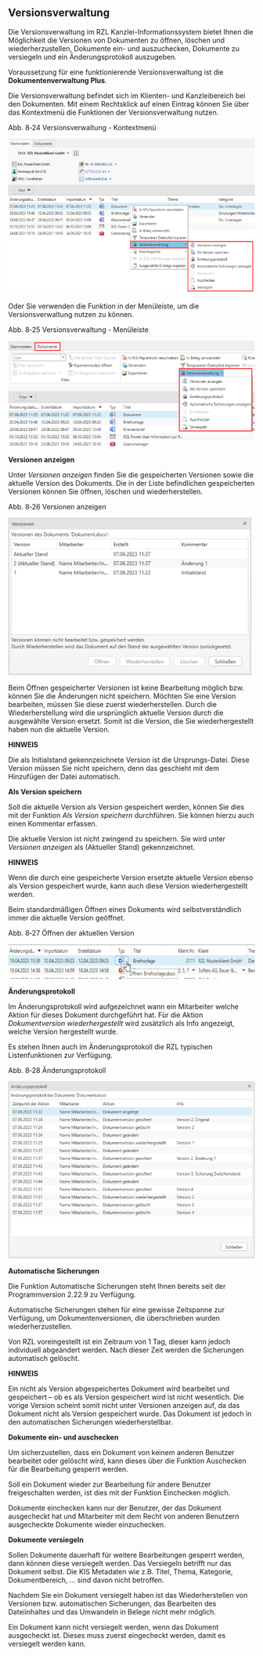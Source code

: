 ## Versionsverwaltung

Die Versionsverwaltung im RZL Kanzlei-Informationssystem bietet Ihnen
die Möglichkeit die Versionen von Dokumenten zu öffnen, löschen und
wiederherzustellen, Dokumente ein- und auszuchecken, Dokumente zu
versiegeln und ein Änderungsprotokoll auszugeben.

Voraussetzung für eine funktionierende Versionsverwaltung ist die
**Dokumentenverwaltung Plus**.

Die Versionsverwaltung befindet sich im Klienten- und Kanzleibereich bei
den Dokumenten. Mit einem Rechtsklick auf einen Eintrag können Sie über
das Kontextmenü die Funktionen der Versionsverwaltung nutzen.

Abb. 8‑24 Versionsverwaltung - Kontextmenü

<img src="img/image241.png"
style="width:5.65625in;height:3.29097in" />

Oder Sie verwenden die Funktion in der Menüleiste, um die
Versionsverwaltung nutzen zu können.

Abb. 8‑25 Versionsverwaltung - Menüleiste

<img src="img/image242.png"
style="width:5.48958in;height:2.26181in" />

**Versionen anzeigen**

Unter *Versionen anzeigen* finden Sie die gespeicherten Versionen sowie
die aktuelle Version des Dokuments. Die in der Liste befindlichen
gespeicherten Versionen können Sie öffnen, löschen und wiederherstellen.

Abb. 8‑26 Versionen anzeigen

<img src="img/image243.png"
style="width:5.17569in;height:3.34583in" />

Beim Öffnen gespeicherter Versionen ist keine Bearbeitung möglich bzw.
können Sie die Änderungen nicht speichern. Möchten Sie eine Version
bearbeiten, müssen Sie diese zuerst wiederherstellen. Durch die
Wiederherstellung wird die ursprünglich aktuelle Version durch die
ausgewählte Version ersetzt. Somit ist die Version, die Sie
wiederhergestellt haben nun die aktuelle Version.

**HINWEIS**

Die als Initialstand gekennzeichnete Version ist die Ursprungs-Datei.
Diese Version müssen Sie nicht speichern, denn das geschieht mit dem
Hinzufügen der Datei automatisch.

**Als Version speichern**

Soll die aktuelle Version als Version gespeichert werden, können Sie
dies mit der Funktion *Als Version speichern* durchführen. Sie können
hierzu auch einen Kommentar erfassen.

Die aktuelle Version ist nicht zwingend zu speichern. Sie wird unter
*Versionen anzeigen* als (Aktueller Stand) gekennzeichnet.

**HINWEIS**

Wenn die durch eine gespeicherte Version ersetzte aktuelle Version
ebenso als Version gespeichert wurde, kann auch diese Version
wiederhergestellt werden.

Beim standardmäßigen Öffnen eines Dokuments wird selbstverständlich
immer die aktuelle Version geöffnet.

Abb. 8‑27 Öffnen der aktuellen Version

<img src="img/image244.png"
style="width:6.925in;height:0.73958in" />

**Änderungsprotokoll**

Im Änderungsprotokoll wird aufgezeichnet wann ein Mitarbeiter welche
Aktion für dieses Dokument durchgeführt hat. Für die Aktion
*Dokumentversion wiederhergestellt* wird zusätzlich als Info angezeigt,
welche Version hergestellt wurde.

Es stehen Ihnen auch im Änderungsprotokoll die RZL typischen
Listenfunktionen zur Verfügung.

Abb. 8‑28 Änderungsprotokoll

<img src="img/image245.png"
style="width:5.5in;height:3.76389in" />

**Automatische Sicherungen**

Die Funktion Automatische Sicherungen steht Ihnen bereits seit der
Programmversion 2.22.9 zu Verfügung.

Automatische Sicherungen stehen für eine gewisse Zeitspanne zur
Verfügung, um Dokumentenversionen, die überschrieben wurden
wiederherzustellen.

Von RZL voreingestellt ist ein Zeitraum von 1 Tag, dieser kann jedoch
individuell abgeändert werden. Nach dieser Zeit werden die Sicherungen
automatisch gelöscht.

**HINWEIS**

Ein nicht als Version abgespeichertes Dokument wird bearbeitet und
gespeichert – ob es als Version gespeichert wird ist nicht wesentlich.
Die vorige Version scheint somit nicht unter Versionen anzeigen auf, da
das Dokument nicht als Version gespeichert wurde. Das Dokument ist
jedoch in den automatischen Sicherungen wiederherstellbar.

**Dokumente ein- und auschecken**

Um sicherzustellen, dass ein Dokument von keinem anderen Benutzer
bearbeitet oder gelöscht wird, kann dieses über die Funktion Auschecken
für die Bearbeitung gesperrt werden.

Soll ein Dokument wieder zur Bearbeitung für andere Benutzer
freigeschalten werden, ist dies mit der Funktion Einchecken möglich.

Dokumente einchecken kann nur der Benutzer, der das Dokument ausgecheckt
hat und Mitarbeiter mit dem Recht von anderen Benutzern ausgecheckte
Dokumente wieder einzuchecken.

**Dokumente versiegeln**

Sollen Dokumente dauerhaft für weitere Bearbeitungen gesperrt werden,
dann können diese versiegelt werden. Das Versiegeln betrifft nur das
Dokument selbst. Die KIS Metadaten wie z.B. Titel, Thema, Kategorie,
Dokumentbereich, … sind davon nicht betroffen.

Nachdem Sie ein Dokument versiegelt haben ist das Wiederherstellen von
Versionen bzw. automatischen Sicherungen, das Bearbeiten des
Dateiinhaltes und das Umwandeln in Belege nicht mehr möglich.

Ein Dokument kann nicht versiegelt werden, wenn das Dokument ausgecheckt
ist. Dieses muss zuerst eingecheckt werden, damit es versiegelt werden
kann.

